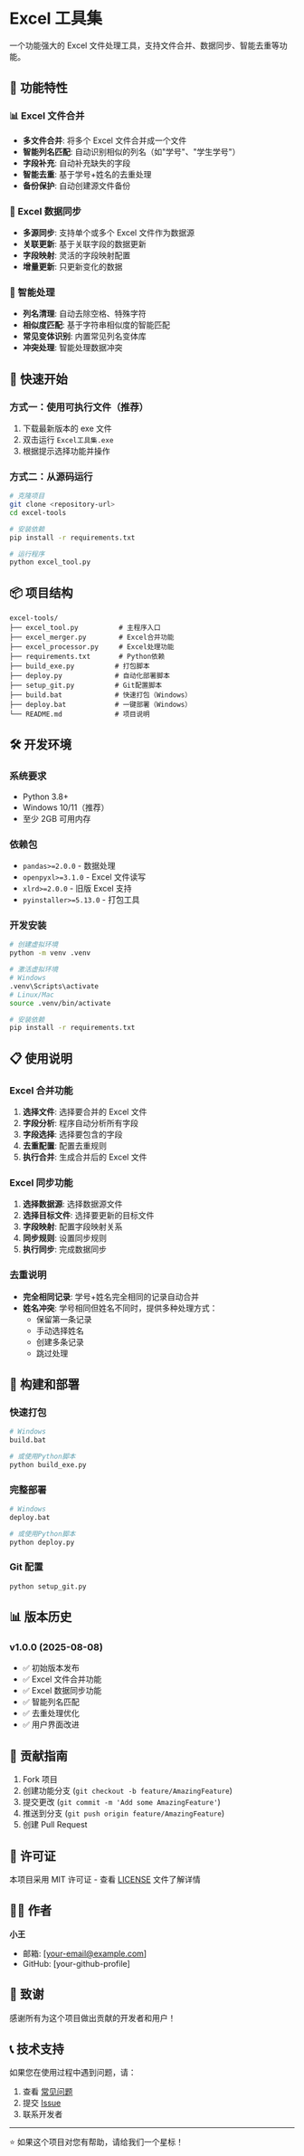 # Excel 工具集

一个功能强大的 Excel 文件处理工具，支持文件合并、数据同步、智能去重等功能。

## 🌟 功能特性

### 📊 Excel 文件合并

-   **多文件合并**: 将多个 Excel 文件合并成一个文件
-   **智能列名匹配**: 自动识别相似的列名（如"学号"、"学生学号"）
-   **字段补充**: 自动补充缺失的字段
-   **智能去重**: 基于学号+姓名的去重处理
-   **备份保护**: 自动创建源文件备份

### 🔄 Excel 数据同步

-   **多源同步**: 支持单个或多个 Excel 文件作为数据源
-   **关联更新**: 基于关联字段的数据更新
-   **字段映射**: 灵活的字段映射配置
-   **增量更新**: 只更新变化的数据

### 🧠 智能处理

-   **列名清理**: 自动去除空格、特殊字符
-   **相似度匹配**: 基于字符串相似度的智能匹配
-   **常见变体识别**: 内置常见列名变体库
-   **冲突处理**: 智能处理数据冲突

## 🚀 快速开始

### 方式一：使用可执行文件（推荐）

1. 下载最新版本的 exe 文件
2. 双击运行 `Excel工具集.exe`
3. 根据提示选择功能并操作

### 方式二：从源码运行

```bash
# 克隆项目
git clone <repository-url>
cd excel-tools

# 安装依赖
pip install -r requirements.txt

# 运行程序
python excel_tool.py
```

## 📦 项目结构

```
excel-tools/
├── excel_tool.py          # 主程序入口
├── excel_merger.py        # Excel合并功能
├── excel_processor.py     # Excel处理功能
├── requirements.txt       # Python依赖
├── build_exe.py          # 打包脚本
├── deploy.py             # 自动化部署脚本
├── setup_git.py          # Git配置脚本
├── build.bat             # 快速打包（Windows）
├── deploy.bat            # 一键部署（Windows）
└── README.md             # 项目说明
```

## 🛠️ 开发环境

### 系统要求

-   Python 3.8+
-   Windows 10/11（推荐）
-   至少 2GB 可用内存

### 依赖包

-   `pandas>=2.0.0` - 数据处理
-   `openpyxl>=3.1.0` - Excel 文件读写
-   `xlrd>=2.0.0` - 旧版 Excel 支持
-   `pyinstaller>=5.13.0` - 打包工具

### 开发安装

```bash
# 创建虚拟环境
python -m venv .venv

# 激活虚拟环境
# Windows
.venv\Scripts\activate
# Linux/Mac
source .venv/bin/activate

# 安装依赖
pip install -r requirements.txt
```

## 📋 使用说明

### Excel 合并功能

1. **选择文件**: 选择要合并的 Excel 文件
2. **字段分析**: 程序自动分析所有字段
3. **字段选择**: 选择要包含的字段
4. **去重配置**: 配置去重规则
5. **执行合并**: 生成合并后的 Excel 文件

### Excel 同步功能

1. **选择数据源**: 选择数据源文件
2. **选择目标文件**: 选择要更新的目标文件
3. **字段映射**: 配置字段映射关系
4. **同步规则**: 设置同步规则
5. **执行同步**: 完成数据同步

### 去重说明

-   **完全相同记录**: 学号+姓名完全相同的记录自动合并
-   **姓名冲突**: 学号相同但姓名不同时，提供多种处理方式：
    -   保留第一条记录
    -   手动选择姓名
    -   创建多条记录
    -   跳过处理

## 🔧 构建和部署

### 快速打包

```bash
# Windows
build.bat

# 或使用Python脚本
python build_exe.py
```

### 完整部署

```bash
# Windows
deploy.bat

# 或使用Python脚本
python deploy.py
```

### Git 配置

```bash
python setup_git.py
```

## 📊 版本历史

### v1.0.0 (2025-08-08)

-   ✅ 初始版本发布
-   ✅ Excel 文件合并功能
-   ✅ Excel 数据同步功能
-   ✅ 智能列名匹配
-   ✅ 去重处理优化
-   ✅ 用户界面改进

## 🤝 贡献指南

1. Fork 项目
2. 创建功能分支 (`git checkout -b feature/AmazingFeature`)
3. 提交更改 (`git commit -m 'Add some AmazingFeature'`)
4. 推送到分支 (`git push origin feature/AmazingFeature`)
5. 创建 Pull Request

## 📄 许可证

本项目采用 MIT 许可证 - 查看 [LICENSE](LICENSE) 文件了解详情

## 👨‍💻 作者

**小王**

-   邮箱: [your-email@example.com]
-   GitHub: [your-github-profile]

## 🙏 致谢

感谢所有为这个项目做出贡献的开发者和用户！

## 📞 技术支持

如果您在使用过程中遇到问题，请：

1. 查看 [常见问题](FAQ.md)
2. 提交 [Issue](issues)
3. 联系开发者

---

⭐ 如果这个项目对您有帮助，请给我们一个星标！
